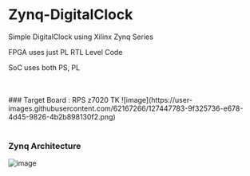 # Zynq-DigitalClock
Simple DigitalClock using Xilinx Zynq Series

FPGA uses just PL RTL Level Code

SoC uses both PS, PL 


<br>

<br>
### Target Board : RPS z7020 TK
![image](https://user-images.githubusercontent.com/62167266/127447783-9f325736-e678-4d45-9826-4b2b898130f2.png)


<br>

<br>


### Zynq Architecture
![image](https://user-images.githubusercontent.com/62167266/127447681-c3784e63-8a3d-4f15-a06b-118911eb48e1.png)
